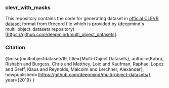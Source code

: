 ### clevr_with_masks
This repository contains the code for generating dataset in [official CLEVR dataset](https://cs.stanford.edu/people/jcjohns/clevr/) format from tfrecord file which is provided by (deepmind's multi_object_datasets repository)[https://github.com/deepmind/multi_object_datasets].

### Citation
@misc{multiobjectdatasets19,
  title={Multi-Object Datasets},
  author={Kabra, Rishabh and Burgess, Chris and Matthey, Loic and
          Kaufman, Raphael Lopez and Greff, Klaus and Reynolds, Malcolm and
          Lerchner, Alexander},
  howpublished={https://github.com/deepmind/multi-object-datasets/},
  year={2019}
}
